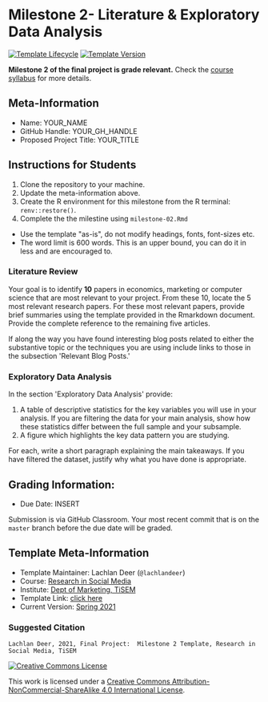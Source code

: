 # Milestone 2- Literature & Exploratory Data Analysis

[![Template Lifecycle](https://img.shields.io/badge/lifecycle-maturing-blue.svg)](https://www.tidyverse.org/lifecycle/#maturing)
[![Template Version](https://img.shields.io/badge/version-2021-green.svg)]()

**Milestone 2 of the final project is grade relevant.**
Check the [course syllabus](INSERT) for more details.

## Meta-Information 

* Name: YOUR_NAME
* GitHub Handle: YOUR_GH_HANDLE
* Proposed Project Title: YOUR_TITLE

## Instructions for Students

1. Clone the repository to your machine.
2. Update the meta-information above.
3. Create the R environment for this milestone from the R terminal: `renv::restore()`. 
4. Complete the the milestine using `milestone-02.Rmd`
  * Use the template "as-is", do not modify headings, fonts, font-sizes etc.
  * The word limit is 600 words. This is an upper bound, you can do it in less and are encouraged to.
  
### Literature Review

Your goal is to identify **10** papers in economics, marketing or computer science that are most relevant to your project.
From these 10, locate the 5 most relevant research papers.
For these most relevant papers, provide brief summaries using the template provided in the Rmarkdown document.
Provide the complete reference to the remaining five articles.

If along the way you have found interesting blog posts related to either the substantive topic or the techniques you are using include links to those in the subsection 'Relevant Blog Posts.'

### Exploratory Data Analysis

In the section 'Exploratory Data Analysis' provide:

1. A table of descriptive statistics for the key variables you will use in your analysis. If you are filtering the data for your main analysis, show how these statistics differ between the full sample and your subsample.
2. A figure which highlights the key data pattern you are studying.

For each, write a short paragraph explaining the main takeaways. 
If you have filtered the dataset, justify why what you have done is appropriate. 


## Grading Information:

* Due Date: INSERT

Submission is via GitHub Classroom.
Your most recent commit that is on the `master` branch before the due date will be graded.

## Template Meta-Information

*   Template Maintainer: Lachlan Deer (`@lachlandeer`)
*   Course: [Research in Social Media](https://github.com/tisem-social-media)
*   Institute: [Dept of Marketing, TiSEM](https://www.tilburguniversity.edu/about/schools/economics-and-management/organization/departments/marketing)
*   Template Link: [click here](UPDATE)
*   Current Version: [Spring 2021](UPDATE)

### Suggested Citation

```
Lachlan Deer, 2021, Final Project:  Milestone 2 Template, Research in Social Media, TiSEM
```

<a rel="license" href="http://creativecommons.org/licenses/by-nc-sa/4.0/"><img alt="Creative Commons License" style="border-width:0" src="https://i.creativecommons.org/l/by-nc-sa/4.0/88x31.png" /></a><br />

This work is licensed under a <a rel="license" href="http://creativecommons.org/licenses/by-nc-sa/4.0/">Creative Commons Attribution-NonCommercial-ShareAlike 4.0 International License</a>.